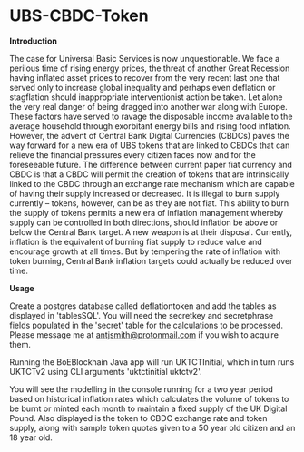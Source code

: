 # UBS-CBDC-Token

**Introduction**

The case for Universal Basic Services is now unquestionable. We face a perilous time of rising energy prices,
the threat of another Great Recession having inflated asset prices to recover from the very recent last one that
served only to increase global inequality and perhaps even deflation or stagflation should inappropriate
interventionist action be taken. Let alone the very real danger of being dragged into another war along with
Europe.
These factors have served to ravage the disposable income available to the average household through
exorbitant energy bills and rising food inflation. However, the advent of Central Bank Digital Currencies
(CBDCs) paves the way forward for a new era of UBS tokens that are linked to CBDCs that can relieve the
financial pressures every citizen faces now and for the foreseeable future.
The difference between current paper fiat currency and CBDC is that a CBDC will permit the creation of tokens
that are intrinsically linked to the CBDC through an exchange rate mechanism which are capable of having
their supply increased or decreased. It is illegal to burn supply currently – tokens, however, can be as they are
not fiat.
This ability to burn the supply of tokens permits a new era of inflation management whereby supply can be
controlled in both directions, should inflation be above or below the Central Bank target. A new weapon is at
their disposal. Currently, inflation is the equivalent of burning fiat supply to reduce value and encourage
growth at all times. But by tempering the rate of inflation with token burning, Central Bank inflation targets
could actually be reduced over time.

**Usage**

Create a postgres database called deflationtoken and add the tables as displayed in 'tablesSQL'. You will need the secretkey and secretphrase fields populated in the 'secret' table for the calculations to be processed. Please message me at antjsmith@protonmail.com if you wish to acquire them.

Running the BoEBlockhain Java app will run UKTCTInitial, which in turn runs UKTCTv2 using CLI arguments 'uktctinitial uktctv2'.

You will see the modelling in the console running for a two year period based on historical inflation rates which calculates the volume of tokens to be burnt or minted each month to maintain a fixed supply of the UK Digital Pound. Also displayed is the token to CBDC exchange rate and token supply, along with sample token quotas given to a 50 year old citizen and an 18 year old. 
